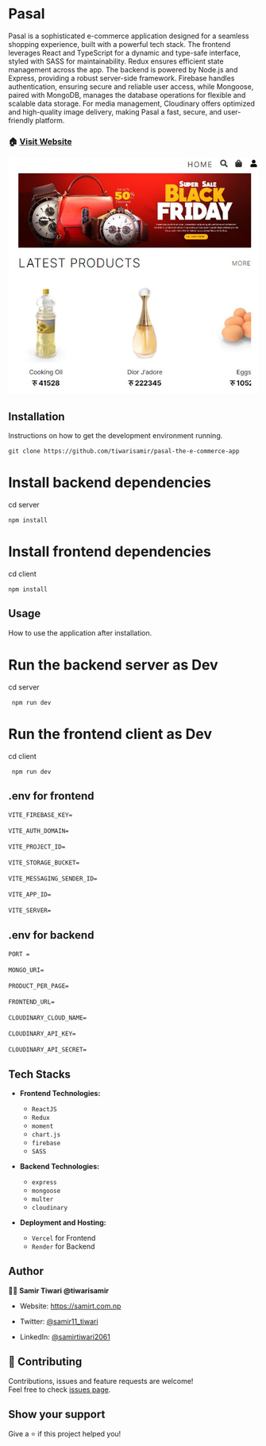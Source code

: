 # Pasal

Pasal is a sophisticated e-commerce application designed for a seamless shopping experience, built with a powerful tech stack. The frontend leverages React and TypeScript for a dynamic and type-safe interface, styled with SASS for maintainability. Redux ensures efficient state management across the app. The backend is powered by Node.js and Express, providing a robust server-side framework. Firebase handles authentication, ensuring secure and reliable user access, while Mongoose, paired with MongoDB, manages the database operations for flexible and scalable data storage. For media management, Cloudinary offers optimized and high-quality image delivery, making Pasal a fast, secure, and user-friendly platform.

### 🏠 [Visit Website](https://pasal-eta.vercel.app)

[![MasterHead](/client/public/pasal.JPG)](https://pasal-eta.vercel.app)

## Installation

Instructions on how to get the development environment running.

```
git clone https://github.com/tiwarisamir/pasal-the-e-commerce-app
```

# Install backend dependencies

cd server

```
npm install
```

# Install frontend dependencies

cd client

```
npm install
```

## Usage

How to use the application after installation.

# Run the backend server as Dev

cd server

```
 npm run dev
```

# Run the frontend client as Dev

cd client

```
 npm run dev
```

## .env for frontend

```
VITE_FIREBASE_KEY=

VITE_AUTH_DOMAIN=

VITE_PROJECT_ID=

VITE_STORAGE_BUCKET=

VITE_MESSAGING_SENDER_ID=

VITE_APP_ID=

VITE_SERVER=
```

## .env for backend

```
PORT =

MONGO_URI=

PRODUCT_PER_PAGE=

FRONTEND_URL=

CLOUDINARY_CLOUD_NAME=

CLOUDINARY_API_KEY=

CLOUDINARY_API_SECRET=
```

## Tech Stacks

- **Frontend Technologies:**

  - `ReactJS`
  - `Redux`
  - `moment`
  - `chart.js`
  - `firebase`
  - `SASS`

- **Backend Technologies:**

  - `express`
  - `mongoose`
  - `multer`
  - `cloudinary`

- **Deployment and Hosting:**

  - `Vercel` for Frontend
  - `Render` for Backend

## Author

🙎‍♂️ **Samir Tiwari @tiwarisamir**

- Website: https://samirt.com.np
- Twitter: [@samir11_tiwari](https://twitter.com/samir11_tiwari)

- LinkedIn: [@samirtiwari2061](https://linkedin.com/in/samirtiwari2061)

## 🤝 Contributing

Contributions, issues and feature requests are welcome! <br />Feel free to check [issues page](https://github.com/tiwarisamir/pasal-the-e-commerce-app/issues).

## Show your support

Give a ⭐️ if this project helped you!
